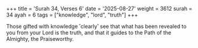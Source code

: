 +++
title = 'Surah 34, Verses 6'
date = '2025-08-27'
weight = 3612
surah = 34
ayah = 6
tags = ["knowledge", "lord", "truth"]
+++

Those gifted with knowledge ˹clearly˺ see that what has been revealed to you from your Lord is the truth, and that it guides to the Path of the Almighty, the Praiseworthy.